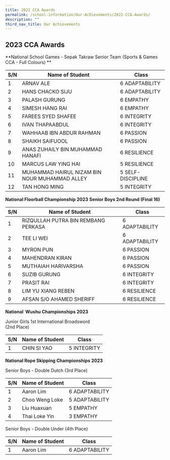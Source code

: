 ```yaml
---
title: 2022 CCA Awards
permalink: /school-information/Our-Achievements/2022-CCA-Awards/
description: ""
third_nav_title: Our Achievements
---
```

## 2023 CCA Awards

**National School Games - 
Sepak Takraw 
Senior Team 
(Sports & Games CCA - Full Colours)
**


| S/N | Name of Student | Class |
| -------- | --------| ------------- |
| 1     | ARNAV ALE     | 6 ADAPTABILITY |
| 2     | HANS CHACKO SIJU     | 6 ADAPTABILITY    |
| 3     | PALASH GURUNG    | 6 EMPATHY     |
| 4     | SIMESH HANG RAI     | 6 EMPATHY     |
| 5     | FAREES SYED SHAFEE     | 6 INTEGRITY     |
| 6     |IVAN THAPAABDUL     | 6 INTEGRITY      |
| 7     |  WAHHAAB IBN ABDUR RAHMAN     | 6 PASSION     |
| 8     | SHAIKH SAIFUOOL    | 6 PASSION     |
| 9     | ANAS ZUHAILY BIN MUHAMMAD HANAFI   | 6 RESILIENCE     |
| 10     | MARCUS LAW YING HAI     | 5 RESILIENCE     |
| 11     | MUHAMMAD HAIRUL NIZAM BIN NOUR MUHAMMAD ALLEY     | 5 SELF-DISCIPLINE     |
| 12     | TAN HONG MING    | 5 INTEGRITY     |

**National Floorball Championship 2023**
**Senior Boys 2nd Round (Final 16)**

| S/N | Name of Student | Class |
| -------- | --------| ------------- |
| 1     | RIZQULLAH PUTRA BIN REMBANG PERKASA     | 6 ADAPTABILITY |
| 2     | TEE LI WEI    | 6 ADAPTABILITY    |
| 3     | MYRON PUN     | 6 PASSION     |
| 4     | MAHENDRAN KIRAN     | 6 PASSION     |
| 5     | MUTHAIAH HARIVARSHA |6 PASSION    |
| 6     | SUZIB GURUNG    | 6  INTEGRITY   |
| 7     | PRASIT RAI    | 6 INTEGRITY     |
| 8     | LIM YU XIANG REBEN  |6 RESILIENCE   |
| 9     | AFSAN S/O AHAMED SHERIFF     | 6 RESILIENCE     |

**National  Wushu Championships 2023**

Junior Girls 1st International Broadsword        
(2nd Place) 

| S/N | Name of Student | Class |
| -------- | --------| ------------- |
| 1     | CHIN SI YAO   | 5 INTEGRITY |


**National Rope Skipping Championships 2023**

Senior Boys - Double Dutch (3rd Place)

| S/N | Name of Student | Class |
| -------- | --------| ------------- |
| 1     | Aaron Lim   | 6 ADAPTABILITY |
| 2     | Choo Weng Loke    | 5 ADAPTABILITY |
| 3     | Liu Huaxuan    | 5 EMPATHY |
| 4     | Thai Loke Yin      | 3 EMPATHY |

Senior Boys - Double Under (4th Place)

| S/N | Name of Student | Class |
| -------- | --------| ------------- |
| 1     | Aaron Lim   | 6 ADAPTABILITY |




